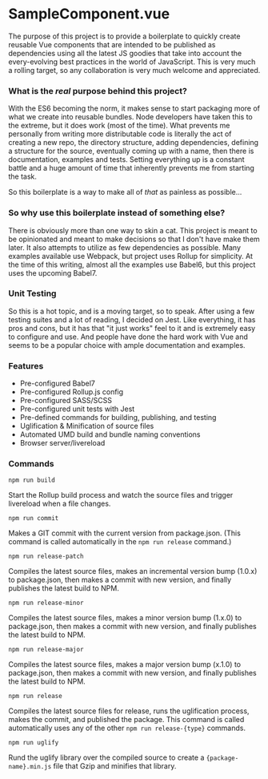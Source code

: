 # SampleComponent.vue

The purpose of this project is to provide a boilerplate to quickly create
reusable Vue components that are intended to be published as dependencies using
all the latest JS goodies that take into account the every-evolving best
practices in the world of JavaScript. This is very much a rolling target, so any
collaboration is very much welcome and appreciated.

### What is the *real* purpose behind this project?

With the ES6 becoming the norm, it makes sense to start packaging more of what
we create into reusable bundles. Node developers have taken this to the extreme,
but it does work (most of the time). What prevents me personally from writing
more distributable code is literally the act of creating a new repo, the
directory structure, adding dependencies, defining a structure for the source,
eventually coming up with a name, then there is documentation, examples
and tests. Setting everything up is a constant battle and a huge amount of time
that inherently prevents me from starting the task.

So this boilerplate is a way to make all of *that* as painless as possible...

### So why use this boilerplate instead of something else?

There is obviously more than one way to skin a cat. This project is meant to be
opinionated and meant to make decisions so that I don't have make them later. It
also attempts to utilize as few dependencies as possible. Many examples
available use Webpack, but project uses Rollup for simplicity. At the time of
this writing, almost all the examples use Babel6, but this project uses the
upcoming Babel7.

### Unit Testing

So this is a hot topic, and is a moving target, so to speak. After using a few
testing suites and a lot of reading, I decided on Jest. Like everything, it has
pros and cons, but it has that "it just works" feel to it and is extremely easy
to configure and use. And people have done the hard work with Vue and seems to
be a popular choice with ample documentation and examples.

### Features

- Pre-configured Babel7
- Pre-configured Rollup.js config
- Pre-configured SASS/SCSS
- Pre-configured unit tests with Jest
- Pre-defined commands for building, publishing, and testing
- Uglification & Minification of source files
- Automated UMD build and bundle naming conventions
- Browser server/livereload

### Commands

`npm run build`

Start the Rollup build process and watch the source files and
trigger livereload when a file changes.

`npm run commit`

Makes a GIT commit with the current version from package.json. (This command is
called automatically in the `npm run release` command.)

`npm run release-patch`

Compiles the latest source files, makes an incremental version bump (1.0.x) to
package.json, then makes a commit with new version, and finally publishes the
latest build to NPM.

`npm run release-minor`

Compiles the latest source files, makes a minor version bump (1.x.0) to
package.json, then makes a commit with new version, and finally publishes the
latest build to NPM.

`npm run release-major`

Compiles the latest source files, makes a major version bump
(x.1.0) to package.json, then makes a commit with new version, and finally
publishes the latest build to NPM.

`npm run release`

Compiles the latest source files for release, runs the
uglification process, makes the commit, and published the package. This command
is called automatically uses any of the other `npm run release-{type}` commands.

`npm run uglify`

Rund the uglify library over the compiled source to create a
`{package-name}.min.js` file that Gzip and minifies that library.
